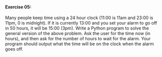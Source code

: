 #### Exercise 05:
Many people keep time using a 24 hour clock (11:00 is 11am and 23:00 is 11pm, 0 is midnight). If it is currently 13:00 and you set your alarm to go off in 50 hours, it will be 15:00 (3pm). Write a Python program to solve the general version of the above problem. Ask the user for the time now (in hours), and then ask for the number of hours to wait for the alarm. Your program should output what the time will be on the clock when the alarm goes off.
